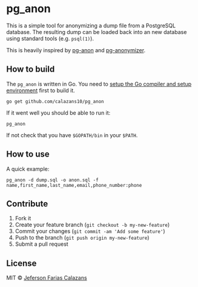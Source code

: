 # pg_anon

This is a simple tool for anonymizing a dump file from a PostgreSQL database. The resulting dump can be loaded back into an new database using standard tools (e.g. `psql(1)`).

This is heavily inspired by [pg-anon](https://github.com/ismaelga/pg-anon) and [pg-anonymizer](https://github.com/rap2hpoutre/pg-anonymizer).

## How to build

The `pg_anon` is written in Go. You need to [setup the Go compiler and
setup environment](https://golang.org/doc/install) first to build it.

    go get github.com/calazans10/pg_anon

If it went well you should be able to run it:

    pg_anon

If not check that you have `$GOPATH/bin` in your `$PATH`.

## How to use

A quick example:

    pg_anon -d dump.sql -o anon.sql -f name,first_name,last_name,email,phone_number:phone

## Contribute

1. Fork it
2. Create your feature branch (`git checkout -b my-new-feature`)
3. Commit your changes (`git commit -am 'Add some feature'`)
4. Push to the branch (`git push origin my-new-feature`)
5. Submit a pull request


## License

MIT © [Jeferson Farias Calazans](http://calazans10.com)
